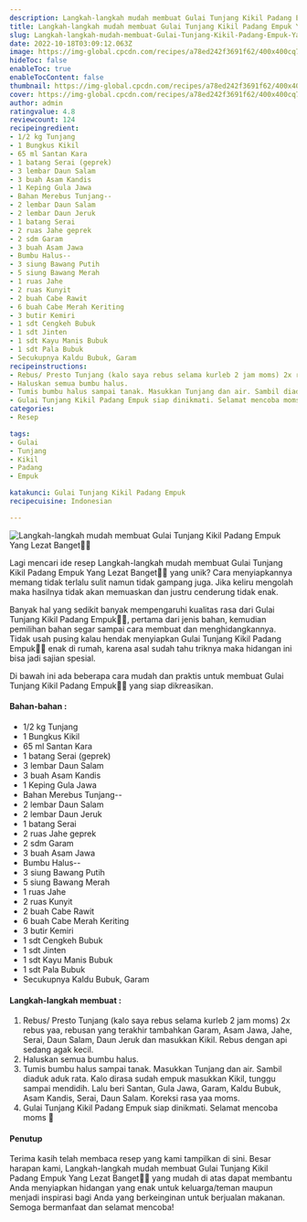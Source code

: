 ```yaml
---
description: Langkah-langkah mudah membuat Gulai Tunjang Kikil Padang Empuk Yang Lezat Banget"
title: Langkah-langkah mudah membuat Gulai Tunjang Kikil Padang Empuk Yang Lezat Banget
slug: Langkah-langkah-mudah-membuat-Gulai-Tunjang-Kikil-Padang-Empuk-Yang-Lezat-Banget
date: 2022-10-18T03:09:12.063Z
image: https://img-global.cpcdn.com/recipes/a78ed242f3691f62/400x400cq70/photo.jpg
hideToc: false
enableToc: true
enableTocContent: false
thumbnail: https://img-global.cpcdn.com/recipes/a78ed242f3691f62/400x400cq70/photo.jpg
cover: https://img-global.cpcdn.com/recipes/a78ed242f3691f62/400x400cq70/photo.jpg
author: admin
ratingvalue: 4.8
reviewcount: 124
recipeingredient:
- 1/2 kg Tunjang
- 1 Bungkus Kikil
- 65 ml Santan Kara
- 1 batang Serai (geprek)
- 3 lembar Daun Salam
- 3 buah Asam Kandis
- 1 Keping Gula Jawa
- Bahan Merebus Tunjang--
- 2 lembar Daun Salam
- 2 lembar Daun Jeruk
- 1 batang Serai
- 2 ruas Jahe geprek
- 2 sdm Garam
- 3 buah Asam Jawa
- Bumbu Halus--
- 3 siung Bawang Putih
- 5 siung Bawang Merah
- 1 ruas Jahe
- 2 ruas Kunyit
- 2 buah Cabe Rawit
- 6 buah Cabe Merah Keriting
- 3 butir Kemiri
- 1 sdt Cengkeh Bubuk
- 1 sdt Jinten
- 1 sdt Kayu Manis Bubuk
- 1 sdt Pala Bubuk
- Secukupnya Kaldu Bubuk, Garam
recipeinstructions:
- Rebus/ Presto Tunjang (kalo saya rebus selama kurleb 2 jam moms) 2x rebus yaa, rebusan yang terakhir tambahkan Garam, Asam Jawa, Jahe, Serai, Daun Salam, Daun Jeruk dan masukkan Kikil. Rebus dengan api sedang agak kecil.
- Haluskan semua bumbu halus.
- Tumis bumbu halus sampai tanak. Masukkan Tunjang dan air. Sambil diaduk aduk rata. Kalo dirasa sudah empuk masukkan Kikil, tunggu sampai mendidih. Lalu beri Santan, Gula Jawa, Garam, Kaldu Bubuk, Asam Kandis, Serai, Daun Salam. Koreksi rasa yaa moms.
- Gulai Tunjang Kikil Padang Empuk siap dinikmati. Selamat mencoba moms 🤎
categories:
- Resep

tags:
- Gulai
- Tunjang
- Kikil
- Padang
- Empuk

katakunci: Gulai Tunjang Kikil Padang Empuk
recipecuisine: Indonesian

---
```


![Langkah-langkah mudah membuat Gulai Tunjang Kikil Padang Empuk Yang Lezat Banget👩‍🍳](https://img-global.cpcdn.com/recipes/a78ed242f3691f62/400x400cq70/photo.jpg)

Lagi mencari ide resep Langkah-langkah mudah membuat Gulai Tunjang Kikil Padang Empuk Yang Lezat Banget👩‍🍳 yang unik? Cara menyiapkannya memang tidak terlalu sulit namun tidak gampang juga. Jika keliru mengolah maka hasilnya tidak akan memuaskan dan justru cenderung tidak enak.

Banyak hal yang sedikit banyak mempengaruhi kualitas rasa dari Gulai Tunjang Kikil Padang Empuk👩‍🍳, pertama dari jenis bahan, kemudian pemilihan bahan segar sampai cara membuat dan menghidangkannya. Tidak usah pusing kalau hendak menyiapkan Gulai Tunjang Kikil Padang Empuk👩‍🍳 enak di rumah, karena asal sudah tahu triknya maka hidangan ini bisa jadi sajian spesial.

Di bawah ini ada beberapa cara mudah dan praktis untuk membuat Gulai Tunjang Kikil Padang Empuk👩‍🍳 yang siap dikreasikan.

<!--inarticleads1-->

#### Bahan-bahan :

- 1/2 kg Tunjang
- 1 Bungkus Kikil
- 65 ml Santan Kara
- 1 batang Serai (geprek)
- 3 lembar Daun Salam
- 3 buah Asam Kandis
- 1 Keping Gula Jawa
- Bahan Merebus Tunjang--
- 2 lembar Daun Salam
- 2 lembar Daun Jeruk
- 1 batang Serai
- 2 ruas Jahe geprek
- 2 sdm Garam
- 3 buah Asam Jawa
- Bumbu Halus--
- 3 siung Bawang Putih
- 5 siung Bawang Merah
- 1 ruas Jahe
- 2 ruas Kunyit
- 2 buah Cabe Rawit
- 6 buah Cabe Merah Keriting
- 3 butir Kemiri
- 1 sdt Cengkeh Bubuk
- 1 sdt Jinten
- 1 sdt Kayu Manis Bubuk
- 1 sdt Pala Bubuk
- Secukupnya Kaldu Bubuk, Garam

<!--inarticleads2-->

#### Langkah-langkah membuat :

1. Rebus/ Presto Tunjang (kalo saya rebus selama kurleb 2 jam moms) 2x rebus yaa, rebusan yang terakhir tambahkan Garam, Asam Jawa, Jahe, Serai, Daun Salam, Daun Jeruk dan masukkan Kikil. Rebus dengan api sedang agak kecil.
1. Haluskan semua bumbu halus.
1. Tumis bumbu halus sampai tanak. Masukkan Tunjang dan air. Sambil diaduk aduk rata. Kalo dirasa sudah empuk masukkan Kikil, tunggu sampai mendidih. Lalu beri Santan, Gula Jawa, Garam, Kaldu Bubuk, Asam Kandis, Serai, Daun Salam. Koreksi rasa yaa moms.
1. Gulai Tunjang Kikil Padang Empuk siap dinikmati. Selamat mencoba moms 🤎

#### Penutup

Terima kasih telah membaca resep yang kami tampilkan di sini. Besar harapan kami, Langkah-langkah mudah membuat Gulai Tunjang Kikil Padang Empuk Yang Lezat Banget👩‍🍳 yang mudah di atas dapat membantu Anda menyiapkan hidangan yang enak untuk keluarga/teman maupun menjadi inspirasi bagi Anda yang berkeinginan untuk berjualan makanan. Semoga bermanfaat dan selamat mencoba!